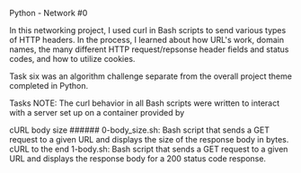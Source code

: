 Python - Network #0

In this networking project, I used curl in Bash scripts to send various types of HTTP headers. In the process, I learned about how URL's work, domain names, the many different HTTP request/repsonse header fields and status codes, and how to utilize cookies.

Task six was an algorithm challenge separate from the overall project theme completed in Python.

Tasks
NOTE: The curl behavior in all Bash scripts were written to interact with a server set up on a container provided by

cURL body size ###### 0-body_size.sh: Bash script that sends a GET request to a given URL and displays the size of the response body in bytes.
cURL to the end
1-body.sh: Bash script that sends a GET request to a given URL and displays the response body for a 200 status code response.
